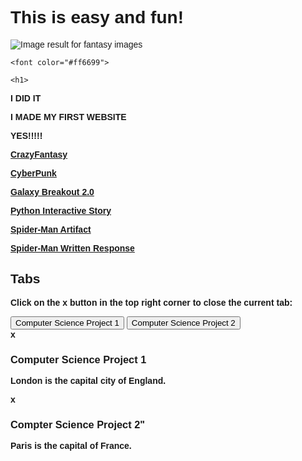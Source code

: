 
 <html lang="en">
         <head>
             <meta charset="utf-8">
             <title>Welcome, Berenice Avalos's Website, CSP2</title>
        </head>
        <body>
            <h1>
                This is easy and fun!
              </h1>
           <img class="irc_mi" src="https://media.istockphoto.com/photos/fairy-tree-in-mystic-forest-picture-id502735520?k=6&amp;m=502735520&amp;s=612x612&amp;w=0&amp;h=kMaZWd25caV3bKU3kHnFhRoRXhcxjiChw6nhYCTLktI=" alt="Image result for fantasy images" onload="typeof google==='object'&amp;&amp;google.aft&amp;&amp;google.aft(this)">

 
 <html>
 <body background="http://www.kinyu-z.net/data/wallpapers/42/848087.jpg">
 </body>
 
 

  
  <body>
 
    <font color="#ff6699">

    <h1>
 <p><strong>I DID IT
  <p><strong>I MADE MY FIRST WEBSITE
     <p><strong> YES!!!!!</strong>
      


<div class="topnav"></div>
   <a href="https://berenice-avalos.github.io/CrazyFantasy/">CrazyFantasy</a> 
   <p> <a href="https://berenice-avalos.github.io/CyberPunk/">CyberPunk</a></p>
   <a href="https://scratch.mit.edu/projects/248604315/" target ="_blank">Galaxy Breakout 2.0</a>
   <p> <a href="https://repl.it/@berenicecode/UnequaledChartreuseBackend/">Python Interactive Story
    <p> <a href="https://raw.githubusercontent.com/Berenice-Avalos/ARTSY-AGAIN/93830e4167a11483f252ab52a282d52dbe92109b/Spider%20Man%20%20(1).pdf" target ="_blank">Spider-Man Artifact</a> </p>
 <p> <a href="https://raw.githubusercontent.com/Berenice-Avalos/ARTSY-AGAIN/f4223026c4acd3607994c54a56d870ccf9786e6b/Spider-Verse%20PDF%20(1).pdf" target ="_blank">Spider-Man Written Response</a> </p>

<html>
<head>
<meta name="viewport" content="width=device-width, initial-scale=1">
<style>
body {font-family: Arial;}

/* Style the tab */
.tab {
  overflow: hidden;
  border: 1px solid #ccc;
  background-color: #f1f1f1;
}

/* Style the buttons inside the tab */
.tab button {
  background-color: inherit;
  float: left;
  border: none;
  outline: none;
  cursor: pointer;
  padding: 14px 16px;
  transition: 0.3s;
  font-size: 17px;
}

/* Change background color of buttons on hover */
.tab button:hover {
  background-color: #ddd;
}

/* Create an active/current tablink class */
.tab button.active {
  background-color: #ccc;
}

/* Style the tab content */
.tabcontent {
  display: none;
  padding: 6px 12px;
  border: 1px solid #ccc;
  border-top: none;
}

/* Style the close button */
.topright {
  float: right;
  cursor: pointer;
  font-size: 28px;
}

.topright:hover {color: red;}
</style>
</head>
<body>

<h2>Tabs</h2>
<p>Click on the x button in the top right corner to close the current tab:</p>

<div class="tab">
  <button class="tablinks" onclick="openCity(event, 'Computer Science Project 1')" id="defaultOpen">Computer Science Project 1</button>
  <button class="tablinks" onclick="openCity(event, 'Computer Science Project 2')">Computer Science Project 2</button>
</div>

<div id="Computer Science Project 1" class="tabcontent">
  <span onclick="this.parentElement.style.display='none'" class="topright">x</span>
  <h3>Computer Science Project 1</h3>
  <p>London is the capital city of England.</p>
</div>

<div id="Computer Science Project 2" class="tabcontent">
  <span onclick="this.parentElement.style.display='none'" class="topright">x</span>
  <h3>Compter Science Project 2"</h3>
  <p>Paris is the capital of France.</p> 
</div>

<script>
function openCity(evt, cityName) {
  var i, tabcontent, tablinks;
  tabcontent = document.getElementsByClassName("tabcontent");
  for (i = 0; i < tabcontent.length; i++) {
    tabcontent[i].style.display = "none";
  }
  tablinks = document.getElementsByClassName("tablinks");
  for (i = 0; i < tablinks.length; i++) {
    tablinks[i].className = tablinks[i].className.replace(" active", "");
  }
  document.getElementById(cityName).style.display = "block";
  evt.currentTarget.className += " active";
}

// Get the element with id="defaultOpen" and click on it
document.getElementById("defaultOpen").click();
</script>
   
</body>
</html> 
